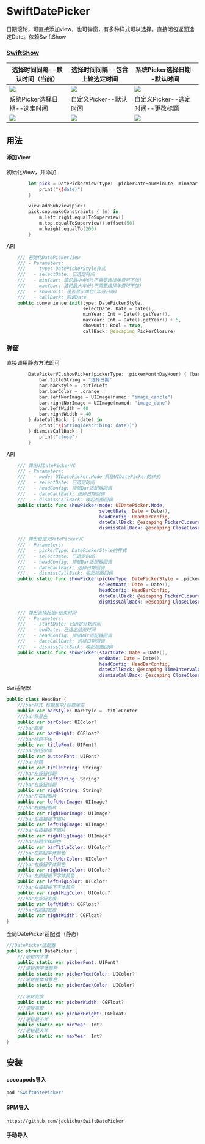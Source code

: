 # SwiftDatePicker
日期滚轮，可直接添加view，也可弹窗，有多种样式可以选择。直接闭包返回选定Date。依赖SwiftShow

### [SwiftShow](https://github.com/jackiehu/SwiftShow)

| 选择时间间隔--默认时间（当前） | 选择时间间隔--包含上轮选定时间 | 系统Picker选择日期--默认时间     |
| ------------------------------ | ------------------------------ | -------------------------------- |
| ![](1.png)                     | ![](2.png)                     | ![](3.png)                       |
| 系统Picker选择日期--选定时间   | 自定义Picker--默认时间         | 自定义Picker--选定时间--更改标题 |
| ![](4.png)                     | ![](5.png)                     | ![](6.png)                       |

## 用法

#### 添加View

初始化View，并添加

```swift
        let pick = DatePickerView(type: .pickerDateHourMinute, minYear: 1999, maxYear: 2030) { (date) in
            print("\(date)")
        }

        view.addSubview(pick)
        pick.snp.makeConstraints { (m) in
            m.left.right.equalToSuperview()
            m.top.equalToSuperview().offset(50)
            m.height.equalTo(200)
        }
```

API

```swift
    /// 初始化DatePickerView
    /// - Parameters:
    ///   - type: DatePickerStyle样式
    ///   - selectDate: 已选定时间
    ///   - minYear: 滚轮最小年份(不需要选择年费可不加)
    ///   - maxYear: 滚轮最大年份(不需要选择年费可不加)
    ///   - showUnit: 是否显示单位(年月日等)
    ///   - callBack: 回调Date
    public convenience init(type: DatePickerStyle,
                            selectDate: Date = Date(),
                            minYear: Int = Date().getYear(),
                            maxYear: Int = Date().getYear() + 5,
                            showUnit: Bool = true,
                            callBack: @escaping PickerClosure)
```



### 弹窗

直接调用静态方法即可

```swift
        DatePickerVC.showPicker(pickerType: .pickerMonthDayHour) { (bar) in
            bar.titleString = "选择日期"
            bar.barStyle = .titleLeft
            bar.barColor = .orange
            bar.leftNorImage = UIImage(named: "image_cancle")
            bar.rightNorImage = UIImage(named: "image_done")
            bar.leftWidth = 40
            bar.rightWidth = 40
        } dateCallBack: { (date) in
            print("\(String(describing: date))")
        } dismissCallBack: {
            print("close")
        }
```

API

```swift
    /// 弹出UIDatePickerVC
    /// - Parameters:
    ///   - mode: UIDatePicker.Mode 系统UIDatePicker的样式
    ///   - selectDate: 已选定时间
    ///   - headConfig: 顶部Bar适配器回调
    ///   - dateCallBack: 选择日期回调
    ///   - dismissCallBack: 收起视图回调
    public static func showPicker(mode: UIDatePicker.Mode,
                                  selectDate: Date = Date(),
                                  headConfig: HeadBarConfig,
                                  dateCallBack: @escaping PickerClosure,
                                  dismissCallBack: @escaping CloseClosure)
```

```swift
    /// 弹出自定义DatePickerVC
    /// - Parameters:
    ///   - pickerType: DatePickerStyle的样式
    ///   - selectDate: 已选定时间
    ///   - headConfig: 顶部Bar适配器回调
    ///   - dateCallBack: 选择日期回调
    ///   - dismissCallBack: 收起视图回调
    public static func showPicker(pickerType: DatePickerStyle = .pickerDate,
                                  selectDate: Date = Date(),
                                  headConfig: HeadBarConfig,
                                  dateCallBack: @escaping PickerClosure,
                                  dismissCallBack: @escaping CloseClosure)
```

```swift
    /// 弹出选择起始+结束时间
    /// - Parameters:
    ///   - startDate: 已选定开始时间
    ///   - endDate: 已选定结束时间
    ///   - headConfig: 顶部Bar适配器回调
    ///   - dateCallBack: 选择日期回调
    ///   - dismissCallBack: 收起视图回调
    public static func showPicker(startDate: Date = Date(),
                                  endDate: Date = Date(),
                                  headConfig: HeadBarConfig,
                                  dateCallBack: @escaping TimeIntervalClosure,
                                  dismissCallBack: @escaping CloseClosure)
```



Bar适配器

```swift
public class HeadBar {
    ///bar样式 标题居中/标题居左
    public var barStyle: BarStyle = .titleCenter
    ///bar背景色
    public var barColor: UIColor?
    ///bar高度
    public var barHeight: CGFloat?
    ///bar标题字体
    public var titleFont: UIFont?
    ///bar按钮字体
    public var buttonFont: UIFont?
    ///bar标题
    public var titleString: String?
    ///bar左按钮标题
    public var leftString: String?
    ///bar右按钮标题
    public var rightString: String?
    ///bar左按钮图片
    public var leftNorImage: UIImage?
    ///bar右按钮图片
    public var rightNorImage: UIImage?
    ///bar左按钮按下图片
    public var leftHigImage: UIImage?
    ///bar右按钮按下图片
    public var rightHigImage: UIImage?
    ///bar标题字体颜色
    public var barTitleColor: UIColor?
    ///bar左按钮字体颜色
    public var leftNorColor: UIColor?
    ///bar右按钮字体颜色
    public var rightNorColor: UIColor?
    ///bar左按钮按下字体颜色
    public var leftHigColor: UIColor?
    ///bar右按钮按下字体颜色
    public var rightHigColor: UIColor?
    ///bar左按钮宽度
    public var leftWidth: CGFloat?
    ///bar右按钮宽度
    public var rightWidth: CGFloat?
}
```

全局DatePicker适配器（静态）

```swift
///DatePicker适配器
public struct DatePicker {
    ///滚轮内字体
    public static var pickerFont: UIFont?
    ///滚轮内字体颜色
    public static var pickerTextColor: UIColor?
    ///滚轮整体背景色
    public static var pickerBackColor: UIColor?
    
    ///滚轮宽度
    public static var pickerWidth: CGFloat?
    ///滚轮高度
    public static var pickerHeight: CGFloat?
    ///滚轮最小年
    public static var minYear: Int?
    ///滚轮最大年
    public static var maxYear: Int?
}
```



## 安装

#### cocoapods导入

```ruby
pod 'SwiftDatePicker'
```

#### SPM导入

`https://github.com/jackiehu/SwiftDatePicker`

#### 手动导入